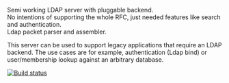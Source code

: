 Semi working LDAP server with pluggable backend.  
No intentions of supporting the whole RFC, just needed features like search and authentication.  
Ldap packet parser and assembler.  
  
This server can be used to support legacy applications that require an LDAP backend. The use cases are for example, authentication (Ldap bind) or user/membership lookup against an arbitrary database.  

[![Build status](https://ci.appveyor.com/api/projects/status/ki6mn3s1f33yjpmx?svg=true)](https://ci.appveyor.com/project/vforteli/flexinetsldap)
